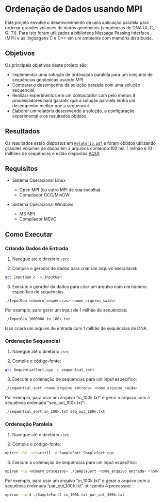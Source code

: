 # Ordenação de Dados usando MPI

Este projeto envolve o desenvolvimento de uma aplicação paralela para ordenar grandes volumes de dados genômicos (sequências de DNA (A, C, G, T)).
Para isto foram utilizados a biblioteca Message Passing Interface (MPI) e as linguagens C e C++ em um ambiente com memória distribuída.

## Objetivos

Os principais objetivos deste projeto são:

- Implementar uma solução de ordenação paralela para um conjunto de sequências genômicas usando MPI.
- Comparar o desempenho da solução paralela com uma solução sequencial.
- Realizar experimentos em um computador com pelo menos 8 processadores para garantir que a solução paralela tenha um desempenho melhor que a sequencial.
- Elaborar um relatório descrevendo a solução, a configuração experimental e os resultados obtidos.

## Resultados

Os resultados estão dispostos em [`Relatório.pdf`]([https://link-url-here.org](https://github.com/shiro-sama404/Parallel-Sorting-SpeedUp/blob/main/Relat%C3%B3rio.pdf)) e foram obtidos utilizando grandes volumes de dados em 3 arquivos contendo 100 mil, 1 milhão e 10 milhões de sequências e estão dispostos [AQUI](https://drive.google.com/drive/folders/1v_0k624A_p1z2gTOr4E3EtSv9Y81Lp-O?usp=sharing).

## Requisitos

- Sistema Operacional Linux
  - Open MPI (ou outro MPI de sua escolha)
  - Compilador GCC/MinGW

- Sistema Operacional Windows
  - MS MPI
  - Compilador MSVC

## Como Executar

### Criando Dados de Entrada

1. Navegue até o diretório `/src`

2. Compile o gerador de dados para criar um arquivo executavel:
```bash
gcc InputGen.c -o InputGen
```

3. Execute o gerador de dados para criar um arquivo com um número específico de sequências.

```bash
./InputGen <número_sequências> <nome_arquivo_saída>
```

Por exemplo, para gerar um input de 1 milhão de sequências:

```bash
./InputGen 1000000 in_100k.txt
```

Isso criará um arquivo de entrada com 1 milhão de sequências de DNA.

### Ordenação Sequencial

1. Navegue até o diretório `/src`

2. Compile o código-fonte:
```bash
gcc SequentialSort.cpp -o sequential_sort
```

3. Execute a ordenação de sequências para um input específico:
```bash
./sequential_sort <nome_arquivo_entrada> <nome_arquivo_saída>
```
Por exemplo, para usar um arquivo "in_100k.txt" e gerar o arquivo com a sequência ordenada "seq_out_100k.txt":

```bash
./sequential_sort in_100k.txt seq_out_100k.txt
```

### Ordenação Paralela

1. Navegue até o diretório `/src`

2. Compile o código-fonte:
```bash
mpic++ -O2 -std=c++11 -o SampleSort SampleSort.cpp
```

3. Execute a ordenação de sequências para um input específico:
```bash
mpirun -np <número_processos> ./SampleSort <nome_arquivo_entrada> <nome_arquivo_saída>
```

Por exemplo, para usar um arquivo "in_100k.txt" e gerar o arquivo com a sequência ordenada "par_out_100k.txt" utilizando 4 processos:
```bash
mpirun -np 4 ./SampleSort2 in_100k.txt par_out_100k.txt
```
